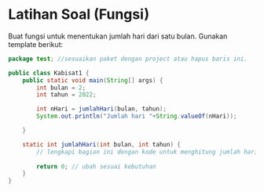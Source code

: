 # Latihan Soal (Fungsi)

Buat fungsi untuk menentukan jumlah hari dari satu bulan. Gunakan template berikut:

```java
package test; //sesuaikan paket dengan project atau hapus baris ini.

public class Kabisat1 {
    public static void main(String[] args) {
        int bulan = 2;
        int tahun = 2022;

        int nHari = jumlahHari(bulan, tahun);
        System.out.println("Jumlah hari "+String.valueOf(nHari));

    }

    static int jumlahHari(int bulan, int tahun) {
        // lengkapi bagian ini dengan kode untuk menghitung jumlah hari
        
        return 0; // ubah sesuai kebutuhan
    }
}

```